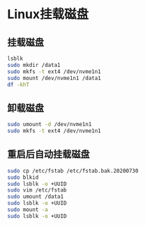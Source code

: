 # Linux挂载磁盘

## 挂载磁盘

```bash
lsblk
sudo mkdir /data1
sudo mkfs -t ext4 /dev/nvme1n1
sudo mount /dev/nvme1n1 /data1
df -khT
```

## 卸载磁盘

```bash
sudo umount -d /dev/nvme1n1
sudo mkfs -t ext4 /dev/nvme1n1
```

## 重启后自动挂载磁盘

```bash
sudo cp /etc/fstab /etc/fstab.bak.20200730
sudo blkid
sudo lsblk -o +UUID
sudo vim /etc/fstab
sudo umount /data1
sudo lsblk -o +UUID
sudo mount -a
sudo lsblk -o +UUID
```
